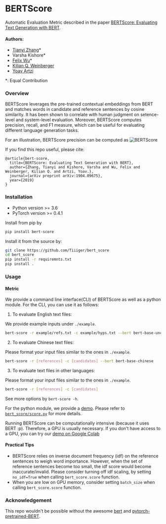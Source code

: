 # BERTScore
Automatic Evaluation Metric described in the paper [BERTScore: Evaluating Text Generation with BERT](https://arxiv.org/abs/1904.09675).

#### Authors:
* [Tianyi Zhang](https://scholar.google.com/citations?user=OI0HSa0AAAAJ&hl=en)*
* Varsha Kishore*
* [Felix Wu](https://scholar.google.com.tw/citations?user=sNL8SSoAAAAJ&hl=en)*
* [Kilian Q. Weinberger](http://kilian.cs.cornell.edu/index.html)
* [Yoav Artzi](https://yoavartzi.com/)

*: Equal Contribution

### Overview
BERTScore leverages the pre-trained contextual embeddings from BERT and matches
words in candidate and reference sentences by cosine similarity.
It has been shown to correlate with human judgment on setence-level and
system-level evaluation.
Moreover, BERTScore computes precision, recall, and F1 measure, which can be
useful for evaluating different language generation tasks.

For an illustration, BERTScore precision can be computed as
![](https://github.com/Tiiiger/bert_score/blob/master/bert_score.png "BERTScore")

If you find this repo useful, please cite:
```
@article{bert-score,
  title={BERTScore: Evaluating Text Generation with BERT},
  author={Zhang, Tianyi and Kishore, Varsha and Wu, Felix and Weinberger, Kilian Q. and Artzi, Yoav.},
  journal={arXiv preprint arXiv:1904.09675},
  year={2019}
}
```

### Installation
* Python version >= 3.6
* PyTorch version >= 0.4.1

Install from pip by 

```sh
pip install bert-score
```

Install it from the source by:
```sh
git clone https://github.com/Tiiiger/bert_score
cd bert_score
pip install -r requiremnts.txt
pip install .
```

### Usage

#### Metric
We provide a command line interface(CLI) of BERTScore as well as a python module. 
For the CLI, you can use it as follows:
1. To evaluate English text files:

We provide example inputs under `./example`.

```sh
bert-score -r example/refs.txt -c example/hyps.txt --bert bert-base-uncased 
```
2. To evaluate Chinese text files:

Please format your input files similar to the ones in `./example`.

```sh
bert-score -r [references] -c [candidates] --bert bert-base-chinese
```
3. To evaluate text files in other languages:

Please format your input files similar to the ones in `./example`.

```sh
bert-score -r [references] -c [candidates]
```
See more options by `bert-score -h`.

For the python module, we provide a [demo](https://github.com/Tiiiger/bert_score/blob/master/example/Demo.ipynb). 
Please refer to [`bert_score/score.py`](https://github.com/Tiiiger/bert_score/blob/master/bert_score/score.py) for more details.

Running BERTScore can be computationally intensive (because it uses BERT :p).
Therefore, a GPU is usually necessary. If you don't have access to a GPU, you
can try our [demo on Google Colab](https://colab.research.google.com/drive/1kpL8Y_AnUUiCxFjhxSrxCsc6-sDMNb_Q)

#### Practical Tips

* BERTScore relies on inverse document frequency (idf) on the reference
  sentences to weigh word importance. However, when the set of reference
  sentences become too small, the idf score would become inaccurate/invalid.
  Please consider turning off idf scaling, by setting `no_idf=True` when calling
  `bert_score.score` function.
* When you are low on GPU memory, consider setting `batch_size` when calling
  `bert_score.score` function.

### Acknowledgement
This repo wouldn't be possible without the awesome
[bert](https://github.com/google-research/bert) and
[pytorch-pretrained-BERT](https://github.com/huggingface/pytorch-pretrained-BERT).
